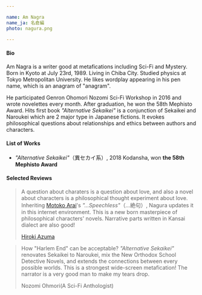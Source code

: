 ```yaml
---

name: Am Nagra  
name_ja: 名倉編  
photo: nagura.png  

---
```



#### Bio

Am Nagra is a writer good at metafications including Sci-Fi and Mystery. Born in Kyoto at July 23rd, 1989. Living in Chiba City. Studied physics at Tokyo Metropolitan University. He likes wordplay appearing in his pen name, which is an anagram of "anagram".

He participated Genron Ohomori Nozomi Sci-Fi Workshop in 2016 and wrote novelettes every month. After graduation, he won the 58th Mephisto Award. Hits first book _"Alternative Sekaikei"_ is a conjunction of Sekaikei and Naroukei which are 2 major type in Japanese fictions. It evokes philosophical questions about relationships and ethics between authors and characters.

#### List of Works

- _"Alternative Sekaikei"_（異セカイ系）, 2018 Kodansha, won **the 58th Mephisto Award**

#### Selected Reviews

<!--
キャラクターの問題は愛の問題であり、キャラクターをめぐる小説は愛をめぐる哲学の試みである。新井素子『……絶句』を継承し、ネット環境でアップデートする、キャラクター小説＝哲学の新たな傑作が誕生。関西弁の地の文もいいよ！
東浩紀
-->

> A question about charaters is a question about love, and also a novel about characters is a philosophical thought experiment about love. Inheriting [Motoko Arai](https://en.wikipedia.org/wiki/Motoko_Arai)'s _"...Speechless"_（…絶句）, Nagura updates it in this internet environment. This is a new born masterpiece of philosophical characters' novels. Narrative parts written in Kansai dialect are also good!
> 
> [Hiroki Azuma](https://en.wikipedia.org/wiki/Hiroki_Azuma)


<!--
ハーレムエンドはいかに正当化されるか？　セカイ系をなろう系に改装し、新本格と重ね合わせてすべての可能世界に拡張する、最強のワイドスクリーン・メタフィクション！　いい人すぎて涙が出ます。
大森望
-->

> How "Harlem End" can be acceptable? _"Alternative Sekaikei"_ renovates Sekaikei to Naroukei, mix the New Orthodox School Detective Novels, and extends the connections between every possible worlds. This is a strongest wide-screen metafication! The narrator is a very good man to make my tears drop.
> 
> Nozomi Ohmori(A Sci-Fi Anthologist)
